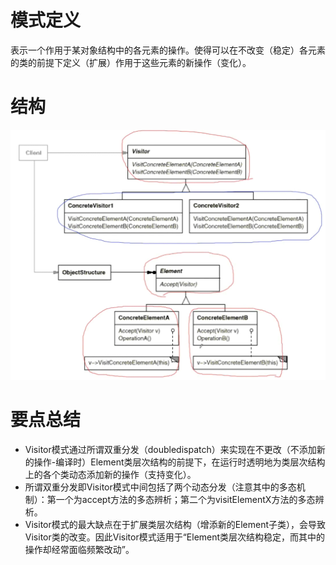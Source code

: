 # 模式定义

表示一个作用于某对象结构中的各元素的操作。使得可以在不改变（稳定）各元素的类的前提下定义（扩展）作用于这些元素的新操作（变化）。

# 结构

![1670739016919](image/summary/1670739016919.png)

# 要点总结

* Visitor模式通过所谓双重分发（doubledispatch）来实现在不更改（不添加新的操作-编译时）Element类层次结构的前提下，在运行时透明地为类层次结构上的各个类动态添加新的操作（支持变化）。
* 所谓双重分发即Visitor模式中间包括了两个动态分发（注意其中的多态机制）：第一个为accept方法的多态辨析；第二个为visitElementX方法的多态辨析。
* Visitor模式的最大缺点在于扩展类层次结构（增添新的Element子类），会导致Visitor类的改变。因此Visitor模式适用于“Element类层次结构稳定，而其中的操作却经常面临频繁改动”。
